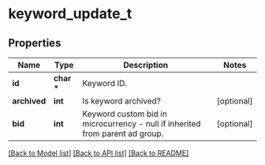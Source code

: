 # keyword_update_t

## Properties
Name | Type | Description | Notes
------------ | ------------- | ------------- | -------------
**id** | **char \*** | Keyword ID. | 
**archived** | **int** | Is keyword archived? | [optional] 
**bid** | **int** | Keyword custom bid in microcurrency - null if inherited from parent ad group. | [optional] 

[[Back to Model list]](../README.md#documentation-for-models) [[Back to API list]](../README.md#documentation-for-api-endpoints) [[Back to README]](../README.md)


